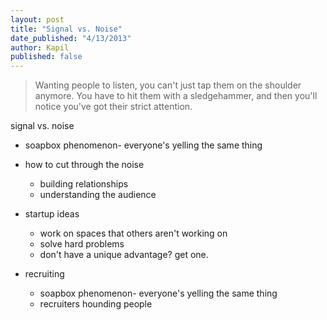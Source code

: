 ```yaml
---
layout: post
title: "Signal vs. Noise"
date_published: "4/13/2013"
author: Kapil
published: false
---
```


> Wanting people to listen, you can't just tap them on the shoulder anymore. You have to hit them with a sledgehammer, and then you'll notice you've got their strict attention.


signal vs. noise
- soapbox phenomenon- everyone's yelling the same thing
- how to cut through the noise
  - building relationships
  - understanding the audience

- startup ideas
  - work on spaces that others aren't working on
  - solve hard problems
  - don't have a unique advantage? get one.

- recruiting
  - soapbox phenomenon- everyone's yelling the same thing
  - recruiters hounding people
